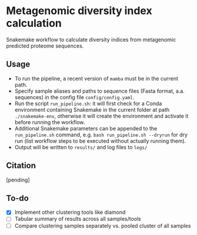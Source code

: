 # Metagenomic diversity index calculation

Snakemake workflow to calculate diversity indices from metagenomic predicted
proteome sequences.


## Usage

 * To run the pipeline, a recent version of `mamba` must be in the current
   path.
 * Specify sample aliases and paths to sequence files (Fasta format, a.a.
   sequences) in the config file `config/config.yaml`.
 * Run the script `run_pipeline.sh`: it will first check for a Conda
   environment containing Snakemake in the current folder at path
   `./snakemake-env`, otherwise it will create the environment and activate it
   before running the workflow.
 * Additional Snakemake parameters can be appended to the `run_pipeline.sh`
   command, e.g. `bash run_pipeline.sh --dryrun` for dry run (list workflow
   steps to be executed without actually running them).
 * Output will be written to `results/` and log files to `logs/`


## Citation

[pending]


## To-do

 - [x] Implement other clustering tools like diamond
 - [ ] Tabular summary of results across all samples/tools
 - [ ] Compare clustering samples separately vs. pooled cluster of all samples
